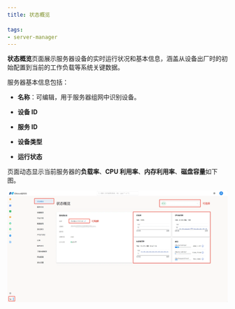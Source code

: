 ```yaml
---
title: 状态概览

tags: 
- server-manager
---
```


**状态概览**页面展示服务器设备的实时运行状况和基本信息，涵盖从设备出厂时的初始配置到当前的工作负载等系统关键数据。

服务器基本信息包括：

+ **名称**：可编辑，用于服务器组网中识别设备。

+ **设备 ID** 

+ **服务 ID**

+ **设备类型**

+ **运行状态**

页面动态显示当前服务器的**负载率**、**CPU 利用率**、**内存利用率**、**磁盘容量**如下图。

![状态概览](./状态概览.png "状态概览")